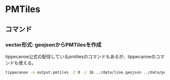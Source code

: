 # PMTiles

## コマンド

### vector形式: geojsonからPMTilesを作成

tippecanoe公式の配信しているpmtilesのコマンドもあるが、tippecanoeのコマンドも使える。

```bash
tippecanoe -o output.pmtiles -Z 0 -z 16 ../data/line.geojson ../data/polygon.geojson
```
